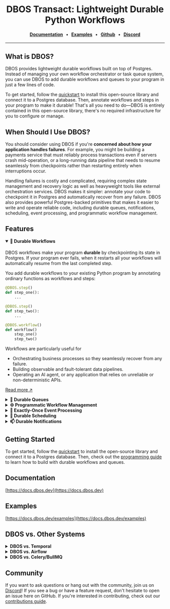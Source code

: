 
<div align="center">

# DBOS Transact: Lightweight Durable Python Workflows

#### [Documentation](https://docs.dbos.dev/) &nbsp;&nbsp;•&nbsp;&nbsp;  [Examples](https://docs.dbos.dev/examples) &nbsp;&nbsp;•&nbsp;&nbsp; [Github](https://github.com/dbos-inc) &nbsp;&nbsp;•&nbsp;&nbsp; [Discord](https://discord.com/invite/jsmC6pXGgX)
</div>

---

## What is DBOS?

DBOS provides lightweight durable workflows built on top of Postgres.
Instead of managing your own workflow orchestrator or task queue system, you can use DBOS to add durable workflows and queues to your program in just a few lines of code.

To get started, follow the [quickstart](https://docs.dbos.dev/quickstart) to install this open-source library and connect it to a Postgres database.
Then, annotate workflows and steps in your program to make it durable!
That's all you need to do&mdash;DBOS is entirely contained in this open-source library, there's no required infrastructure for you to configure or manage.

## When Should I Use DBOS?

You should consider using DBOS if you're **concerned about how your application handles failures**.
For example, you might be building a payments service that must reliably process transactions even if servers crash mid-operation, or a long-running data pipeline that needs to resume seamlessly from checkpoints rather than restarting entirely when interruptions occur.

Handling failures is costly and complicated, requiring complex state management and recovery logic as well as heavyweight tools like external orchestration services.
DBOS makes it simpler: annotate your code to checkpoint it in Postgres and automatically recover from any failure.
DBOS also provides powerful Postgres-backed primitives that makes it easier to write and operate reliable code, including durable queues, notifications, scheduling, event processing, and programmatic workflow management.

## Features

<details open><summary><strong>💾 Durable Workflows</strong></summary>

####

DBOS workflows make your program **durable** by checkpointing its state in Postgres.
If your program ever fails, when it restarts all your workflows will automatically resume from the last completed step.

You add durable workflows to your existing Python program by annotating ordinary functions as workflows and steps:

```python
@DBOS.step()
def step_one():
    ...

@DBOS.step()
def step_two():
    ...

@DBOS.workflow()
def workflow()
    step_one()
    step_two()
```

Workflows are particularly useful for 

- Orchestrating business processes so they seamlessly recover from any failure.
- Building observable and fault-tolerant data pipelines.
- Operating an AI agent, or any application that relies on unreliable or non-deterministic APIs.

[Read more ↗️](https://docs.dbos.dev/python/tutorials/workflow-tutorial)

</details>

<details><summary><strong>📒 Durable Queues</strong></summary>

####

DBOS queues help you **durably** run tasks in the background.
You can enqueue a task (which can be a single step or an entire workflow) from a durable workflow and one of your processes will pick it up for execution.
DBOS manages the execution of your tasks, guaranteeing they complete, and their callers get their results without needing to resubmit tasks, even if your application is interrupted.

Queues also provide flow control, so you can limit the concurrency of your tasks on a per-queue or per-process basis.
You can also set timeouts for tasks, rate limit how often queued tasks are executed, deduplicate tasks, or prioritize critical tasks.

You can add queues to your workflows in just a couple lines of code.
They don't require a separate queueing service or message broker&mdash;just Postgres.

```python
from dbos import DBOS, Queue

queue = Queue("example_queue")

@DBOS.step()
def process_task(task):
  ...

@DBOS.workflow()
def process_tasks(tasks):
  task_handles = []
  # Enqueue each task so all tasks are processed concurrently.
  for task in tasks:
    handle = queue.enqueue(process_task, task)
    task_handles.append(handle)
  # Wait for each task to complete and retrieve its result.
  # Return the results of all tasks.
  return [handle.get_result() for handle in task_handles]
```

[Read more ↗️](https://docs.dbos.dev/python/tutorials/queue-tutorial)

</details>

<details><summary><strong>⚙️ Programmatic Workflow Management</strong></summary>

####

Your workflows are stored as rows in a Postgres table, so you have full programmatic control over them.
Write scripts to query workflow executions, batch pause or resume workflows, or even restart failed workflows from a specific step.
Handle bugs or failures that affect thousands of workflows with power and flexibility.

```python
# Create a DBOS client connected to your Postgres database.
client = DBOSClient(database_url)
# Find all workflows that errored between 3:00 and 5:00 AM UTC on 2025-04-22.
workflows = client.list_workflows(status="ERROR", 
  start_time="2025-04-22T03:00:00Z", end_time="2025-04-22T05:00:00Z")
for workflow in workflows:
    # Check which workflows failed due to an outage in a service called from Step 2.
    steps = client.list_workflow_steps(workflow)
    if len(steps) >= 3 and isinstance(steps[2]["error"], ServiceOutage):
        # To recover from the outage, restart those workflows from Step 2.
        DBOS.fork_workflow(workflow.workflow_id, 2)
```

[Read more ↗️](https://docs.dbos.dev/python/reference/client)

</details>

<details><summary><strong>🎫 Exactly-Once Event Processing</strong></summary>

####

Use DBOS to build reliable webhooks, event listeners, or Kafka consumers by starting a workflow exactly-once in response to an event.
Acknowledge the event immediately while reliably processing it in the background.

For example:

```python
def handle_message(request: Request) -> None:
  event_id = request.body["event_id"]
  # Use the event ID as an idempotency key to start the workflow exactly-once
  with SetWorkflowID(event_id):
    # Start the workflow in the background, then acknowledge the event
    DBOS.start_workflow(message_workflow, request.body["event"])
```

Or with Kafka:

```python
@DBOS.kafka_consumer(config,["alerts-topic"])
@DBOS.workflow()
def process_kafka_alerts(msg):
    # This workflow runs exactly-once for each message sent to the topic
    alerts = msg.value.decode()
    for alert in alerts:
        respond_to_alert(alert)
```

[Read more ↗️](https://docs.dbos.dev/python/tutorials/workflow-tutorial)

</details>

<details><summary><strong>📅 Durable Scheduling</strong></summary>

####

Schedule workflows using cron syntax, or use durable sleep to pause workflows for as long as you like (even days or weeks) before executing.

You can schedule a workflow using a single annotation:

```python
@DBOS.scheduled('* * * * *') # crontab syntax to run once every minute
@DBOS.workflow()
def example_scheduled_workflow(scheduled_time: datetime, actual_time: datetime):
    DBOS.logger.info("I am a workflow scheduled to run once a minute.")
```

You can add a durable sleep to any workflow with a single line of code.
It stores its wakeup time in Postgres so the workflow sleeps through any interruption or restart, then always resumes on schedule.

```python
@DBOS.workflow()
def reminder_workflow(email: str, time_to_sleep: int):
    send_confirmation_email(email)
    DBOS.sleep(time_to_sleep)
    send_reminder_email(email)
```

[Read more ↗️](https://docs.dbos.dev/python/tutorials/scheduled-workflows)

</details>

<details><summary><strong>📫 Durable Notifications</strong></summary>

####

Pause your workflow executions until a notification is received, or emit events from your workflow to send progress updates to external clients.
All notifications are stored in Postgres, so they can be send and received with exactly-once semantics.
Set durable timeouts when waiting for events, so you can wait for as long as you like (even days or weeks) through interruptions or restarts, then resume once the notification arrives or the timeout is reached.

For example, build a reliable billing workflow that durably waits for a notification from a payments service, processing it exactly-once:

```python
@DBOS.workflow()
def billing_workflow():
  ... # Calculate the charge, then submit the bill to a payments service
  payment_status = DBOS.recv(PAYMENT_STATUS, timeout=payment_service_timeout)
  if payment_status is not None and payment_status == "paid":
      ... # Handle a successful payment.
  else:
      ... # Handle a failed payment or timeout.
```

</details>


## Getting Started

To get started, follow the [quickstart](https://docs.dbos.dev/quickstart) to install the open-source library and connect it to a Postgres database.
Then, check out the [programming guide](https://docs.dbos.dev/python/programming-guide) to learn how to build with durable workflows and queues.

## Documentation

[https://docs.dbos.dev](https://docs.dbos.dev)

## Examples

[https://docs.dbos.dev/examples](https://docs.dbos.dev/examples)

## DBOS vs. Other Systems

<details><summary><strong>DBOS vs. Temporal</strong></summary>

####

Both DBOS and Temporal provide durable execution, but DBOS is implemented in a lightweight Postgres-backed library whereas Temporal is implemented in an externally orchestrated server.

You can add DBOS to your program by installing the open-source library, connecting it to Postgres, and annotating workflows and steps.
By contrast, to add Temporal to your program, you must rearchitect your program to move your workflows to a Temporal worker, configure a Temporal server to orchestrate those workflows, and access your workflows only through a Temporal client.
[This blog post](https://www.dbos.dev/blog/durable-execution-coding-comparison) makes the comparison in more detail.

**When to use DBOS:** You need to add durable workflows to your applications with minimal rearchitecting, or your stack already includes Postgres.

**When to use Temporal:** You don't want to add Postgres to your stack, or you need a language DBOS doesn't support.

</details>

<details><summary><strong>DBOS vs. Airflow</strong></summary>

####

DBOS and Airflow both provide workflow abstractions.
Airflow is targeted at data science use cases, providing many out-of-the-box connectors but requiring workflows be written as explicit DAGs and externally orchestrating them from an Airflow cluster.
Airflow is designed for batch operations and does not provide good performance for streaming or real-time use cases.
DBOS is general-purpose, but is often used for data pipelines, allowing developers to write workflows as code and requiring no infrastructure except Postgres.

**When to use DBOS:** You need the flexibility of writing workflows as code, or you need higher performance than Airflow is capable of (particularly for streaming or real-time use cases).

**When to use Airflow:** You need Airflow's ecosystem of connectors.

</details>

<details><summary><strong>DBOS vs. Celery/BullMQ</strong></summary>

####

DBOS provides a similar queue abstraction to dedicating queueing systems like Celery or BullMQ: you can declare queues, submit tasks to them, and control their flow with concurrency limits, rate limits, timeouts, prioritization, etc.
However, DBOS queues are **durable and Postgres-backed** and integrate with durable workflows.
For example, in DBOS you can write a workflow that enqueues a thousand tasks and waits for their results.
DBOS checkpoints the workflow and each of its tasks in Postgres, guaranteeing that even if failures or interruptions occur, the tasks will complete and the workflow will collect their reults.
By contrast, Celery/BullMQ are Redis-backed and don't provide workflows, so they provide fewer guarantees but better performance.

**When to use DBOS:** You need the reliability of enqueueing tasks from durable workflows.

**When to use Celery/BullMQ**: You don't need durability, or you need very high throughput (>10K tasks/second).
</details>

## Community

If you want to ask questions or hang out with the community, join us on [Discord](https://discord.gg/fMwQjeW5zg)!
If you see a bug or have a feature request, don't hesitate to open an issue here on GitHub.
If you're interested in contributing, check out our [contributions guide](./CONTRIBUTING.md).
